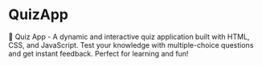 # QuizApp
🎉 Quiz App - A dynamic and interactive quiz application built with HTML, CSS, and JavaScript. Test your knowledge with multiple-choice questions and get instant feedback. Perfect for learning and fun!

